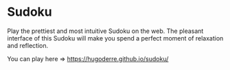 # Sudoku

Play the prettiest and most intuitive Sudoku on the web. The pleasant interface of this Sudoku will make you spend a perfect moment of relaxation and reflection.

You can play here => https://hugoderre.github.io/sudoku/
